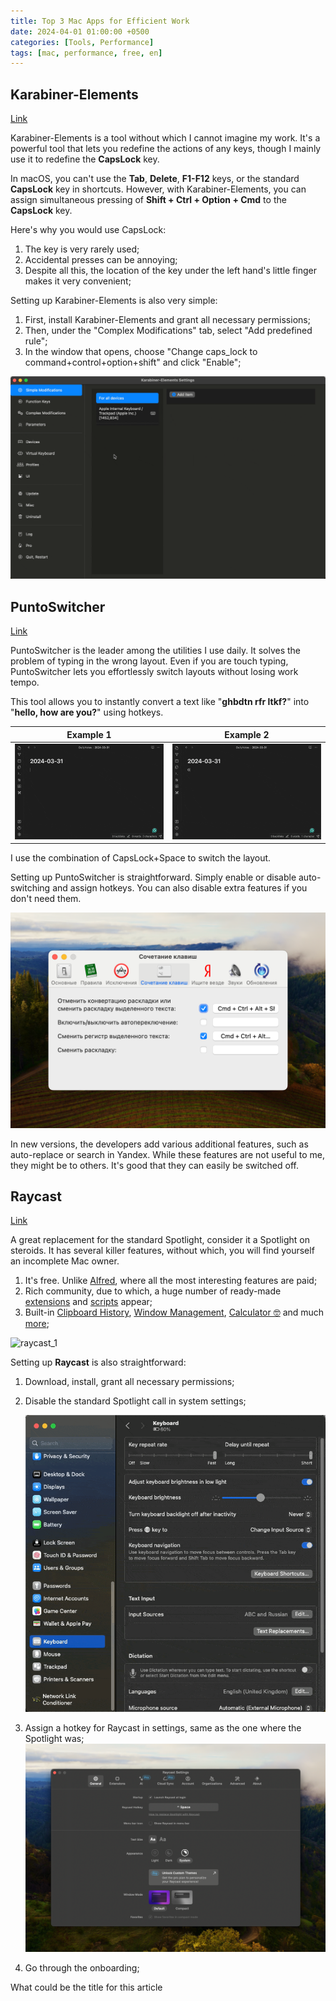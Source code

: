 ```yaml
---
title: Top 3 Mac Apps for Efficient Work
date: 2024-04-01 01:00:00 +0500
categories: [Tools, Performance]
tags: [mac, performance, free, en]
---
```


## Karabiner-Elements

[Link](https://karabiner-elements.pqrs.org/)

Karabiner-Elements is a tool without which I cannot imagine my work. It's a powerful tool that lets you redefine the actions of any keys, though I mainly use it to redefine the __CapsLock__ key.

In macOS, you can't use the __Tab__, __Delete__,
__F1-F12__ keys, or the standard __CapsLock__ key in shortcuts. However, with Karabiner-Elements, you can assign simultaneous pressing of __Shift + Ctrl + Option + Cmd__ to the __CapsLock__ key.

Here's why you would use CapsLock:

1. The key is very rarely used;
2. Accidental presses can be annoying;
3. Despite all this, the location of the key under the left hand's little finger makes it very convenient;

Setting up Karabiner-Elements is also very simple:

1. First, install Karabiner-Elements and grant all necessary permissions;
2. Then, under the "Complex Modifications" tab, select "Add predefined rule";
3. In the window that opens, choose "Change caps_lock to command+control+option+shift" and click "Enable";

![Karabiner-Elements](assets/img/sample/2024-04-01-MAC-POST-1/karabiner_elements.gif)

## PuntoSwitcher

[Link](https://yandex.ru/soft/punto/mac/)

PuntoSwitcher is the leader among the utilities I use daily. It solves the problem of typing in the wrong layout. Even if you are touch typing, PuntoSwitcher lets you effortlessly switch layouts without losing work tempo.

This tool allows you to instantly convert a text like "__ghbdtn rfr ltkf?__" into "__hello, how are you?__" using hotkeys.

|Example 1|Example 2|
|:-:|:-:|
|![punto_switcher_1](assets/img/sample/2024-04-01-MAC-POST-1/punto_switcher_1.gif)|![punto_switcher_2](assets/img/sample/2024-04-01-MAC-POST-1/punto_switcher_2.gif)|

I use the combination of CapsLock+Space to switch the layout.

Setting up PuntoSwitcher is straightforward. Simply enable or disable auto-switching and assign hotkeys. You can also disable extra features if you don't need them.

![punto_switcher_3](assets/img/sample/2024-04-01-MAC-POST-1/punto_switcher_3.png)

In new versions, the developers add various additional features, such as auto-replace or search in Yandex. While these features are not useful to me, they might be to others. It's good that they can easily be switched off.

## Raycast

[Link](https://www.raycast.com/)

A great replacement for the standard Spotlight, consider it a Spotlight on steroids. It has several killer features, without which, you will find yourself an incomplete Mac owner.

1. It's free. Unlike [Alfred](https://www.alfredapp.com/), where all the most interesting features are paid;
2. Rich community, due to which, a huge number of ready-made [extensions](https://www.raycast.com/store) and [scripts](https://github.com/raycast/script-commands) appear;
3. Built-in [Clipboard History](https://www.raycast.com/extensions/clipboard-history), [Window Management](https://manual.raycast.com/window-management), [Calculator 🤓](https://manual.raycast.com/calculator) and much [more](https://manual.raycast.com/);

![raycast_1](assets/img/sample/2024-04-01-MAC-POST-1/raycast_1.gif)

Setting up __Raycast__ is also straightforward:

1. Download, install, grant all necessary permissions;
2. Disable the standard Spotlight call in system settings;

   ![raycast_2](assets/img/sample/2024-04-01-MAC-POST-1/raycast_2.gif)
3. Assign a hotkey for Raycast in settings, same as the one where the Spotlight was;  
   ![raycast_3](assets/img/sample/2024-04-01-MAC-POST-1/raycast_3.png)
4. Go through the onboarding;

What could be the title for this article
